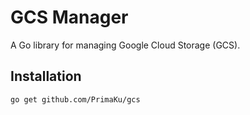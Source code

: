 # GCS Manager

A Go library for managing Google Cloud Storage (GCS).

## Installation

```bash
go get github.com/PrimaKu/gcs
```
